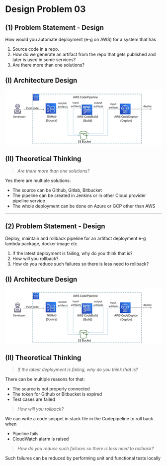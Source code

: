 
# Design Problem 03

## (1) Problem Statement - Design

How would you automate deployment (e-g on AWS) for a system that has 
1. Source code in a repo.
2. How do we generate an artifact from the repo that gets published and later is used in some services?
3. Are there more than one solutions?


## (I) Architecture Design
![CodePipeline](public/images/DesignProblem03-1.png)

## (II) Theoretical Thinking
> _Are there more than one solutions?_

Yes there are multiple solutions:

- The source can be Github, Gitlab, Bitbucket
- The pipeline can be created in Jenkins or in other Cloud provider pipeline service
- The whole deployment can be done on Azure or GCP other than AWS

<hr>

## (2) Problem Statement - Design
Deploy, maintain and rollback pipeline for an artifact deployment e-g lambda package, docker image etc.

1. If the latest deployment is failing, why do you think that is?
2. How will you rollback? 
3. How do you reduce such failures so there is less need to rollback?

## (I) Architecture Design
![CodePipeline](public/images/DesignProblem03-1.png)

## (II) Theoretical Thinking
> _If the latest deployment is failing, why do you think that is?_

There can be multiple reasons for that:

- The source is not properly connected
- The token for Github or Bitbucket is expired
- Test cases are failed

> _How will you rollback?_

We can write a code snippet in stack file in the Codepipeline to roll back when 
- Pipeline fails
- CloudWatch alarm is raised

> _How do you reduce such failures so there is less need to rollback?_

Such failures can be reduced by performing unit and functional tests locally